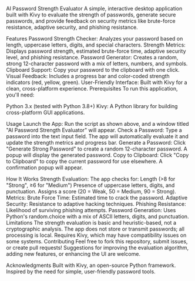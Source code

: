 AI Password Strength Evaluator
A simple, interactive desktop application built with Kivy to evaluate the strength of passwords, generate secure passwords, and provide feedback on security metrics like brute-force resistance, adaptive security, and phishing resistance.

Features
Password Strength Checker: Analyzes your password based on length, uppercase letters, digits, and special characters.
Strength Metrics: Displays password strength, estimated brute-force time, adaptive security level, and phishing resistance.
Password Generator: Creates a random, strong 12-character password with a mix of letters, numbers, and symbols.
Clipboard Support: Copy your password to the clipboard with one click.
Visual Feedback: Includes a progress bar and color-coded strength indicators (red, yellow, green).
User-Friendly Interface: Built with Kivy for a clean, cross-platform experience.
Prerequisites
To run this application, you'll need:

Python 3.x (tested with Python 3.8+)
Kivy: A Python library for building cross-platform GUI applications.


Usage
Launch the App: Run the script as shown above, and a window titled "AI Password Strength Evaluator" will appear.
Check a Password:
Type a password into the text input field.
The app will automatically evaluate it and update the strength metrics and progress bar.
Generate a Password:
Click "Generate Strong Password" to create a random 12-character password.
A popup will display the generated password.
Copy to Clipboard:
Click "Copy to Clipboard" to copy the current password for use elsewhere.
A confirmation popup will appear.

How It Works
Strength Evaluation: The app checks for:
Length (>8 for "Strong", ≥6 for "Medium")
Presence of uppercase letters, digits, and punctuation.
Assigns a score (20 = Weak, 50 = Medium, 90 = Strong).
Metrics:
Brute Force Time: Estimated time to crack the password.
Adaptive Security: Resistance to adaptive hacking techniques.
Phishing Resistance: Likelihood of surviving phishing attempts.
Password Generation: Uses Python's random.choice with a mix of ASCII letters, digits, and punctuation.
Limitations
The strength evaluation is basic and heuristic-based, not a cryptographic analysis.
The app does not store or transmit passwords; all processing is local.
Requires Kivy, which may have compatibility issues on some systems.
Contributing
Feel free to fork this repository, submit issues, or create pull requests! Suggestions for improving the evaluation algorithm, adding new features, or enhancing the UI are welcome.

Acknowledgments
Built with Kivy, an open-source Python framework.
Inspired by the need for simple, user-friendly password tools.
